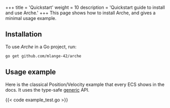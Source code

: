 +++
title = 'Quickstart'
weight = 10
description = 'Quickstart guide to install and use Arche.'
+++
This page shows how to install Arche, and gives a minimal usage example.

## Installation

To use *Arche* in a Go project, run:

```bash
go get github.com/mlange-42/arche
```

## Usage example

Here is the classical Position/Velocity example that every ECS shows in the docs.
It uses the type-safe [generic](https://pkg.go.dev/github.com/mlange-42/arche/generic) API.

{{< code example_test.go >}}
